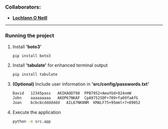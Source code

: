 <!--https://github.com/darsaveli/Readme-Markdown-Syntax-->

### Collaborators:
* **[Lochlann O Neill](https://github.com/lochlannoneill)**
  
-----
  
### Running the project

1. Install **'boto3'**
   ```bash
   pip install boto3

2. Install **'tabulate'** for enhanced terminal output
   ```bash
   pip install tabulate

3. **(Optional)** Include user information in **'src/config/passwords.txt'**
   ```bash
   David   12345pass   AKIKAOD798  PPB7952+AmaYUd+824nmW
   John    aaaaaaaaa   AKOP67NKAF  CpA9752SDF+709+fa09faAfG
   Joan    bcbcbcddddddd   AIL67NK8NM  KMALF75+95mml+7+89052

4. Execute the application
   ```bash
   python -m src.app
